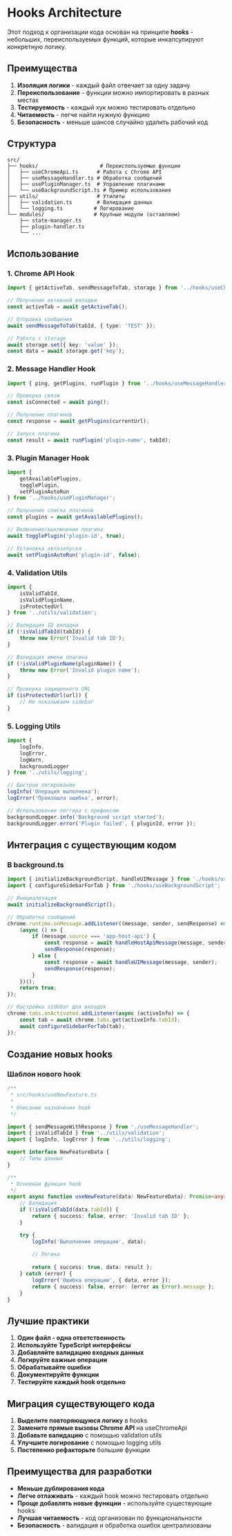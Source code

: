 # Hooks Architecture

Этот подход к организации кода основан на принципе **hooks** - небольших, переиспользуемых функций, которые инкапсулируют конкретную логику.

## Преимущества

1. **Изоляция логики** - каждый файл отвечает за одну задачу
2. **Переиспользование** - функции можно импортировать в разных местах
3. **Тестируемость** - каждый хук можно тестировать отдельно
4. **Читаемость** - легче найти нужную функцию
5. **Безопасность** - меньше шансов случайно удалить рабочий код

## Структура

```
src/
├── hooks/                    # Переиспользуемые функции
│   ├── useChromeApi.ts      # Работа с Chrome API
│   ├── useMessageHandler.ts # Обработка сообщений
│   ├── usePluginManager.ts  # Управление плагинами
│   └── useBackgroundScript.ts # Пример использования
├── utils/                   # Утилиты
│   ├── validation.ts        # Валидация данных
│   └── logging.ts          # Логирование
└── modules/                # Крупные модули (оставляем)
    ├── state-manager.ts
    ├── plugin-handler.ts
    └── ...
```

## Использование

### 1. Chrome API Hook

```typescript
import { getActiveTab, sendMessageToTab, storage } from '../hooks/useChromeApi';

// Получение активной вкладки
const activeTab = await getActiveTab();

// Отправка сообщения
await sendMessageToTab(tabId, { type: 'TEST' });

// Работа с storage
await storage.set({ key: 'value' });
const data = await storage.get('key');
```

### 2. Message Handler Hook

```typescript
import { ping, getPlugins, runPlugin } from '../hooks/useMessageHandler';

// Проверка связи
const isConnected = await ping();

// Получение плагинов
const response = await getPlugins(currentUrl);

// Запуск плагина
const result = await runPlugin('plugin-name', tabId);
```

### 3. Plugin Manager Hook

```typescript
import { 
    getAvailablePlugins, 
    togglePlugin, 
    setPluginAutoRun 
} from '../hooks/usePluginManager';

// Получение списка плагинов
const plugins = await getAvailablePlugins();

// Включение/выключение плагина
await togglePlugin('plugin-id', true);

// Установка автозапуска
await setPluginAutoRun('plugin-id', false);
```

### 4. Validation Utils

```typescript
import { 
    isValidTabId, 
    isValidPluginName, 
    isProtectedUrl 
} from '../utils/validation';

// Валидация ID вкладки
if (!isValidTabId(tabId)) {
    throw new Error('Invalid tab ID');
}

// Валидация имени плагина
if (!isValidPluginName(pluginName)) {
    throw new Error('Invalid plugin name');
}

// Проверка защищенного URL
if (isProtectedUrl(url)) {
    // Не показываем sidebar
}
```

### 5. Logging Utils

```typescript
import { 
    logInfo, 
    logError, 
    logWarn,
    backgroundLogger 
} from '../utils/logging';

// Быстрое логирование
logInfo('Операция выполнена');
logError('Произошла ошибка', error);

// Использование логгера с префиксом
backgroundLogger.info('Background script started');
backgroundLogger.error('Plugin failed', { pluginId, error });
```

## Интеграция с существующим кодом

### В background.ts

```typescript
import { initializeBackgroundScript, handleUIMessage } from './hooks/useBackgroundScript';
import { configureSidebarForTab } from './hooks/useBackgroundScript';

// Инициализация
await initializeBackgroundScript();

// Обработка сообщений
chrome.runtime.onMessage.addListener((message, sender, sendResponse) => {
    (async () => {
        if (message.source === 'app-host-api') {
            const response = await handleHostApiMessage(message, sender);
            sendResponse(response);
        } else {
            const response = await handleUIMessage(message, sender);
            sendResponse(response);
        }
    })();
    return true;
});

// Настройка sidebar для вкладок
chrome.tabs.onActivated.addListener(async (activeInfo) => {
    const tab = await chrome.tabs.get(activeInfo.tabId);
    await configureSidebarForTab(tab);
});
```

## Создание новых hooks

### Шаблон нового hook

```typescript
/**
 * src/hooks/useNewFeature.ts
 * 
 * Описание назначения hook
 */

import { sendMessageWithResponse } from './useMessageHandler';
import { isValidTabId } from '../utils/validation';
import { logInfo, logError } from '../utils/logging';

export interface NewFeatureData {
    // Типы данных
}

/**
 * Основная функция hook
 */
export async function useNewFeature(data: NewFeatureData): Promise<any> {
    // Валидация
    if (!isValidTabId(data.tabId)) {
        return { success: false, error: 'Invalid tab ID' };
    }

    try {
        logInfo('Выполнение операции', data);
        
        // Логика
        
        return { success: true, data: result };
    } catch (error) {
        logError('Ошибка операции', { data, error });
        return { success: false, error: (error as Error).message };
    }
}
```

## Лучшие практики

1. **Один файл - одна ответственность**
2. **Используйте TypeScript интерфейсы**
3. **Добавляйте валидацию входных данных**
4. **Логируйте важные операции**
5. **Обрабатывайте ошибки**
6. **Документируйте функции**
7. **Тестируйте каждый hook отдельно**

## Миграция существующего кода

1. **Выделите повторяющуюся логику** в hooks
2. **Замените прямые вызовы Chrome API** на useChromeApi
3. **Добавьте валидацию** с помощью validation utils
4. **Улучшите логирование** с помощью logging utils
5. **Постепенно рефакторьте** большие функции

## Преимущества для разработки

- **Меньше дублирования кода**
- **Легче отлаживать** - каждый hook можно тестировать отдельно
- **Проще добавлять новые функции** - используйте существующие hooks
- **Лучшая читаемость** - код организован по функциональности
- **Безопасность** - валидация и обработка ошибок централизованы 